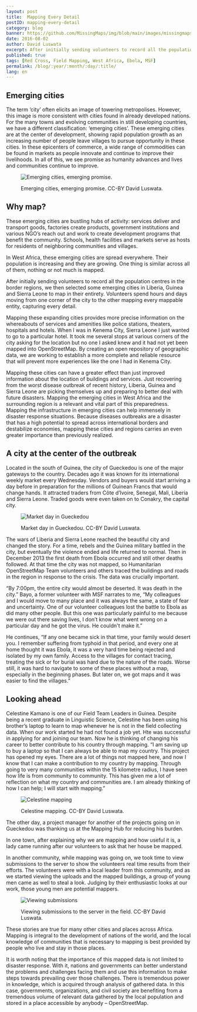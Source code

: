 ```yaml
---
layout: post
title:  Mapping Every Detail
postID: mapping-every-detail
category: blog
banner: https://github.com/MissingMaps/img/blob/main/images/missingmaps-blog_20160802_banner.jpg
date: 2016-08-02
author: David Luswata
excerpt: After initially sending volunteers to record all the population centres in the border regions, we then selected some emerging cities in Liberia, Guinea and Sierra Leone to map in their entirety. Volunteers spend hours and days moving from one corner of the city to the other mapping every mappable entity, capturing every detail.
published: true
tags: [Red Cross, Field Mapping, West Africa, Ebola, MSF]
permalink: /blog/:year/:month/:day/:title/
lang: en
---
```


## Emerging cities

The term ‘city’ often elicits an image of towering metropolises. However, this image is more consistent with cities found in already developed nations. For the many towns and evolving communities in still developing countries, we have a different classification: ‘emerging cities’. These emerging cities are at the center of development, showing rapid population growth as an increasing number of people leave villages to pursue opportunity in these cities. In these epicenters of commerce, a wide range of commodities can be found in markets as people innovate and continue to improve their livelihoods. In all of this, we see promise as humanity advances and lives and communities continue to improve.    
<figure>
<img src="https://github.com/MissingMaps/img/blob/main/images/missingmaps-blog_20160802_city.jpg" alt="Emerging cities, emerging promise.">
<p class="caption">Emerging cities, emerging promise. CC-BY David Luswata.</p>
</figure>

## Why map?

These emerging cities are bustling hubs of activity: services deliver and transport goods, factories create products, government institutions and various NGO’s reach out and work to create development programs that benefit the community. Schools, health facilities and markets serve as hosts for residents of neighboring communities and villages.

In West Africa, these emerging cities are spread everywhere. Their population is increasing and they are growing. One thing is similar across all of them, nothing or not much is mapped.

After initially sending volunteers to record all the population centres in the border regions, we then selected some emerging cities in Liberia, Guinea and Sierra Leone to map in their entirety. Volunteers spend hours and days moving from one corner of the city to the other mapping every mappable entity, capturing every detail.

Mapping these expanding cities provides more precise information on the whereabouts of services and amenities like police stations, theaters, hospitals and hotels. When I was in Kenema City, Sierra Leone I just wanted to go to a particular hotel. It took me several stops at various corners of the city asking for the location but no one I asked knew and it had not yet been mapped into OpenStreetMap. By creating an open repository of geographic data, we are working to establish a more complete and reliable resource that will prevent more experiences like the one I had in Kenema City.

Mapping these cities can have a greater effect than just improved information about the location of buildings and services. Just recovering from the worst disease outbreak of recent history, Liberia, Guinea and Sierra Leone are picking themselves up and preparing to better deal with future disasters. Mapping the emerging cities in West Africa and the surrounding region is a relevant and vital part of this preparedness. Mapping the infrastructure in emerging cities can help immensely in disaster response situations. Because diseases outbreaks are a disaster that has a high potential to spread across international borders and destabilize economies, mapping these cities and regions carries an even greater importance than previously realized.

## A city at the center of the outbreak

Located in the south of Guinea, the city of Gueckedou is one of the major gateways to the country. Decades ago it was known for its international weekly market every Wednesday. Vendors and buyers would start arriving a day before in preparation for the millions of Guinean Francs that would change hands. It attracted traders from Côte d’Ivoire, Senegal, Mali, Liberia and Sierra Leone. Traded goods were even taken on to Conakry, the capital city.


<figure>
<img src="https://github.com/MissingMaps/img/blob/main/images/missingmaps-blog_20160802_market.jpg" alt="Market day in Gueckedou">
<p class="caption">Market day in Gueckedou. CC-BY David Luswata.</p>
</figure>

The wars of Liberia and Sierra Leone reached the beautiful city and changed the story. For a time, rebels and the Guinea military battled in the city, but eventually the violence ended and life returned to normal. Then in December 2013 the first death from Ebola occurred and still other deaths followed. At that time the city was not mapped, so Humanitarian OpenStreetMap Team volunteers and others traced the buildings and roads in the region in response to the crisis. The data was crucially important.

“By 7:00pm, the entire city would almost be deserted. It was death in the city.” Bayo, a former volunteer with MSF narrates to me, “My colleagues and I would move to many place and it was always the same, a state of fear and uncertainty. One of our volunteer colleagues lost the battle to Ebola as did many other people. But this one was particularly painful to me because we were out there saving lives, I don’t know what went wrong on a particular day and he got the virus. He couldn't make it.”

He continues, “If any one became sick in that time, your family would desert you. I remember suffering from typhoid in that period, and every one at home thought it was Ebola, it was a very hard time being rejected and isolated by my own family. Access to the villages for contact tracing, treating the sick or for burial was hard due to the nature of the roads. Worse still, it was hard to navigate to some of these places without a map, especially in the beginning phases. But later on, we got maps and it was easier to find the villages.”

## Looking ahead

Celestine Kamano is one of our Field Team Leaders in Guinea. Despite being a recent graduate in Linguistic Science, Celestine has been using his brother’s laptop to learn to map whenever he is not in the field collecting data. When our work started he had not found a job yet. Hte was successful in applying for and joining our team. Now he is thinking of changing his career to better contribute to his country through mapping. “I am saving up to buy a laptop so that I can always be able to map my country. This project has opened my eyes. There are a lot of things not mapped here, and now I know that I can make a contribution to my country by mapping. Through going to very many communities within the 15 kilometre radius, I have seen how life is from community to community. This has given me a lot of reflection on what my country and communities are. I am already thinking of how I can help; I will start with mapping.”

<figure>
<img src="https://github.com/MissingMaps/img/blob/main/images/missingmaps-blog_20160802_celestine.jpg" alt="Celestine mapping">
<p class="caption">Celestine mapping. CC-BY David Luswata.</p>
</figure>

The other day, a project manager for another of the projects going on in Gueckedou was thanking us at the Mapping Hub for reducing his burden.

In one town, after explaining why we are mapping and how useful it is, a lady came running after our volunteers to ask that her house be mapped.

In another community, while mapping was going on, we took time to view submissions to the server to show the volunteers real time results from their efforts. The volunteers were with a local leader from this community, and as we started viewing the uploads and the mapped buildings, a group of young men came as well to steal a look. Judging by their enthusiastic looks at our work, those young men are potential mappers.

<figure>
<img src="https://github.com/MissingMaps/img/blob/main/images/missingmaps-blog_20160802_server.jpg" alt="Viewing submissions">
<p class="caption">Viewing submissions to the server in the field. CC-BY David Luswata.</p>
</figure>

These stories are true for many other cities and places across Africa. Mapping is integral to the development of nations of the world, and the local knowledge of communities that is necessary to mapping is best provided by people who live and stay in those places.

It is worth noting that the importance of this mapped data is not limited to disaster response. With it, nations and governments can better understand the problems and challenges facing them and use this information to make steps towards prevailing over those challenges. There is tremendous power in knowledge, which is acquired through analysis of gathered data. In this case, governments, organizations, and civil society are benefiting from a tremendous volume of relevant data gathered by the local population and stored in a place accessible by anybody – OpenStreetMap.
